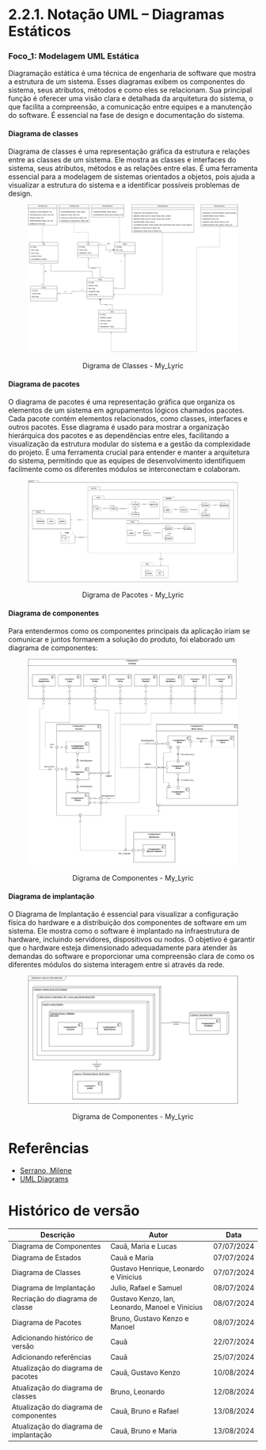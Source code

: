 # 2.2.1. Notação UML – Diagramas Estáticos

### Foco_1: Modelagem UML Estática

Diagramação estática é uma técnica de engenharia de software que mostra a estrutura de um sistema. Esses diagramas exibem os componentes do sistema, seus atributos, métodos e como eles se relacionam. Sua principal função é oferecer uma visão clara e detalhada da arquitetura do sistema, o que facilita a compreensão, a comunicação entre equipes e a manutenção do software. É essencial na fase de design e documentação do sistema.

#### Diagrama de classes

Diagrama de classes é uma representação gráfica da estrutura e relações entre as classes de um sistema. Ele mostra as classes e interfaces do sistema, seus atributos, métodos e as relações entre elas. É uma ferramenta essencial para a modelagem de sistemas orientados a objetos, pois ajuda a visualizar a estrutura do sistema e a identificar possíveis problemas de design.

<figure align="center">

![brainstorm](../assets/uml/DiagramaClasses.png)

  <figcaption>Digrama de Classes - My_Lyric</figcaption>
</figure>

#### Diagrama de pacotes

O diagrama de pacotes é uma representação gráfica que organiza os elementos de um sistema em agrupamentos lógicos chamados pacotes. Cada pacote contém elementos relacionados, como classes, interfaces e outros pacotes. Esse diagrama é usado para mostrar a organização hierárquica dos pacotes e as dependências entre eles, facilitando a visualização da estrutura modular do sistema e a gestão da complexidade do projeto. É uma ferramenta crucial para entender e manter a arquitetura do sistema, permitindo que as equipes de desenvolvimento identifiquem facilmente como os diferentes módulos se interconectam e colaboram.

<figure align="center">

![brainstorm](../assets/uml/DiagramaDePacotes.png)

  <figcaption>Digrama de Pacotes - My_Lyric</figcaption>
</figure>

#### Diagrama de componentes

Para entendermos como os componentes principais da aplicação iriam se comunicar e
juntos formarem a solução do produto, foi elaborado um diagrama de componentes:

<figure align="center">

![brainstorm](../assets/uml/DiagramaDeComponentes.png)

  <figcaption>Digrama de Componentes - My_Lyric</figcaption>
</figure>

#### Diagrama de implantação

O Diagrama de Implantação é essencial para visualizar a configuração física do hardware e a distribuição dos componentes de software em um sistema. Ele mostra como o software é implantado na infraestrutura de hardware, incluindo servidores, dispositivos ou nodos. O objetivo é garantir que o hardware esteja dimensionado adequadamente para atender às demandas do software e proporcionar uma compreensão clara de como os diferentes módulos do sistema interagem entre si através da rede.

<figure align="center">

![brainstorm](../assets/uml/DiagramaDeImplantacao.png)

  <figcaption>Digrama de Componentes - My_Lyric</figcaption>
</figure>

# Referências

- [Serrano, Milene](https://arquivos.unb.br/arquivos/2024160122eee73064516ee6c9dc85853/Arquitetura_e_Desenho_de_Software_-_Aula_Modelagem_UML_Esttica_-_Profa._Milene.pdf)
- [UML Diagrams](https://www.uml-diagrams.org/)

# Histórico de versão

| Descrição                              | Autor                                           | Data       |
| -------------------------------------- | ----------------------------------------------- | ---------- |
| Diagrama de Componentes                | Cauã, Maria e Lucas                             | 07/07/2024 |
| Diagrama de Estados                    | Cauã e Maria                                    | 07/07/2024 |
| Diagrama de Classes                    | Gustavo Henrique, Leonardo e Vinicius           | 07/07/2024 |
| Diagrama de Implantação                | Julio, Rafael e Samuel                          | 08/07/2024 |
| Recriação do diagrama de classe        | Gustavo Kenzo, Ian, Leonardo, Manoel e Vinicius | 08/07/2024 |
| Diagrama de Pacotes                    | Bruno, Gustavo Kenzo e Manoel                   | 08/07/2024 |
| Adicionando histórico de versão        | Cauã                                            | 22/07/2024 |
| Adicionando referências                | Cauã                                            | 25/07/2024 |
| Atualização do diagrama de pacotes     | Cauã, Gustavo Kenzo                             | 10/08/2024 |
| Atualização do diagrama de classes     | Bruno, Leonardo                                 | 12/08/2024 |
| Atualização do diagrama de componentes | Cauã, Bruno e Rafael                            | 13/08/2024 |
| Atualização do diagrama de implantação | Cauã, Bruno e Maria                             | 13/08/2024 |
